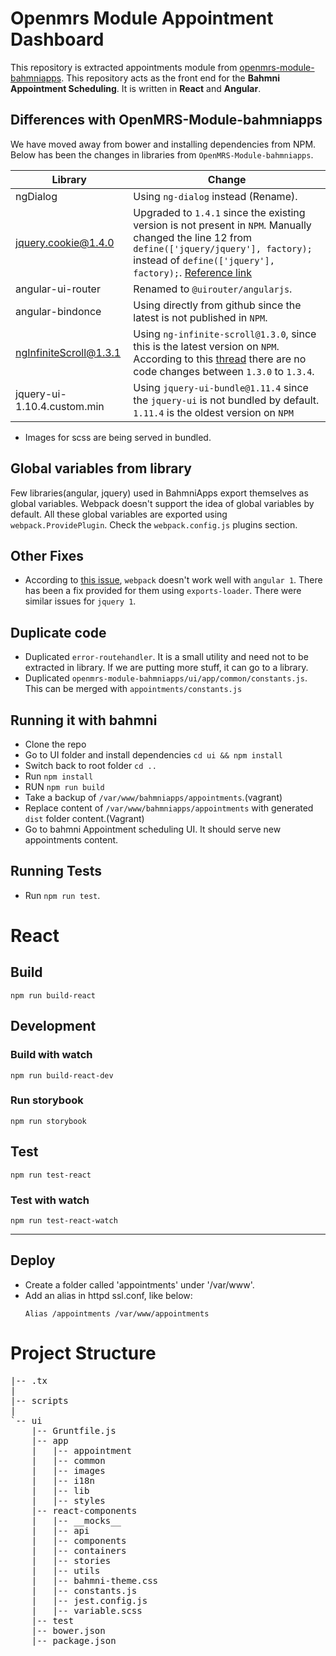 Openmrs Module Appointment Dashboard
=
This repository is extracted appointments module from [openmrs-module-bahmniapps](https://github.com/bahmni/openmrs-module-bahmniapps).
This repository acts as the front end for the **Bahmni Appointment Scheduling**. It is written in **React** and **Angular**.
## Differences with OpenMRS-Module-bahmniapps
We have moved away from bower and installing dependencies from NPM.
Below has been the changes in libraries from `OpenMRS-Module-bahmniapps`.

| Library | Change |
| ------  | ------------------- |
| ngDialog| Using `ng-dialog` instead (Rename). |
| jquery.cookie@1.4.0 | Upgraded to `1.4.1` since the existing version is not present in `NPM`. Manually changed the line 12 from `define(['jquery/jquery'], factory);` instead of `define(['jquery'], factory);`. [Reference link](https://github.com/facebook/create-react-app/issues/679#issuecomment-247928334)|
| angular-ui-router | Renamed to `@uirouter/angularjs`. |
| angular-bindonce | Using directly from github since the latest is not published in `NPM`. |
| ngInfiniteScroll@1.3.1 | Using `ng-infinite-scroll@1.3.0`, since this is the latest version on `NPM`. According to this [thread](https://github.com/sroze/ngInfiniteScroll) there are no code changes between `1.3.0` to `1.3.4`. |
| jquery-ui-1.10.4.custom.min | Using `jquery-ui-bundle@1.11.4` since the `jquery-ui` is not bundled by default. `1.11.4` is the oldest version on `NPM`  |

* Images for scss are being served in bundled.

## Global variables from library
Few libraries(angular, jquery) used in BahmniApps export themselves as global variables. Webpack doesn't support the idea of global variables by default. All these global variables are exported using `webpack.ProvidePlugin`. Check the `webpack.config.js` plugins section.

## Other Fixes
* According to [this issue](https://github.com/webpack/webpack/issues/2049), `webpack` doesn't work well with `angular 1`. There has been a fix provided for them using `exports-loader`. There were similar issues for `jquery 1`.

## Duplicate code
* Duplicated `error-routehandler`. It is a small utility and need not to be extracted in library. If we are putting more stuff, it can go to a library.
* Duplicated `openmrs-module-bahmniapps/ui/app/common/constants.js`. This can be merged with `appointments/constants.js`

## Running it with bahmni
* Clone the repo
* Go to UI folder and install dependencies `cd ui && npm install`
* Switch back to root folder `cd ..`
* Run `npm install`
* RUN `npm run build`
* Take a backup of `/var/www/bahmniapps/appointments`.(vagrant)
* Replace content of `/var/www/bahmniapps/appointments` with generated `dist` folder content.(Vagrant)
* Go to bahmni Appointment scheduling UI. It should serve new appointments content.  

## Running Tests
* Run `npm run test`.

# **React**

## Build

```
npm run build-react
```

## Development

### Build with watch

```
npm run build-react-dev
```

### Run storybook

```
npm run storybook
```

## Test

```
npm run test-react
```

### Test with watch

```
npm run test-react-watch
```

***


## Deploy
* Create a folder called 'appointments' under '/var/www'.
* Add an alias in httpd ssl.conf, like below:
  ```
  Alias /appointments /var/www/appointments
  ```

# Project Structure

<pre>
|-- .tx
|   
|-- scripts
|	
`-- ui
    |-- Gruntfile.js
    |-- app
    |	|-- appointment
    |   |-- common
    |   |-- images
    |   |-- i18n
    |   |-- lib
    |   |-- styles
    |-- react-components
    |	|-- __mocks__
    |	|-- api
    |	|-- components
    |	|-- containers
    |	|-- stories
    |	|-- utils
    |	|-- bahmni-theme.css
    |	|-- constants.js
    |	|-- jest.config.js
    |	|-- variable.scss
    |-- test
    |-- bower.json
    |-- package.json
</pre>
